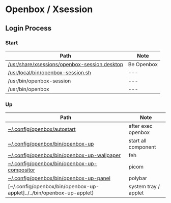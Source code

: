 

# Openbox / Xsession


## Login Process

### Start

| Path | Note |
| --- | --- |
| [/usr/share/xsessions/openbox-session.desktop](../xsession/openbox-session.desktop) | Be Openbox |
| [/usr/local/bin/openbox-session.sh](../xsession/openbox-session.sh) | --- |
| /usr/bin/openbox-session | --- |
| /usr/bin/openbox | --- |


### Up

| Path | Note |
| --- | --- |
| [~/.config/openbox/autostart](../../autostart) | after exec openbox  |
| [~/.config/openbox/bin/openbox-up](../../bin/openbox-up) | start all component |
| [~/.config/openbox/bin/openbox-up-wallpaper](../../bin/openbox-up-wallpaper) | feh |
| [~/.config/openbox/bin/openbox-up-compositor](../../bin/openbox-up-compositor) | picom |
| [~/.config/openbox/bin/openbox-up-panel](../../bin/openbox-up-panel) | polybar |
| [~/.config/openbox/bin/openbox-up-applet]../../bin/openbox-up-applet) | system tray / applet |
